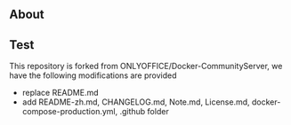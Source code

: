 ## About
## Test

This repository is forked from ONLYOFFICE/Docker-CommunityServer, we have the following modifications are provided

* replace README.md
* add README-zh.md, CHANGELOG.md, Note.md, License.md, docker-compose-production.yml, .github folder
